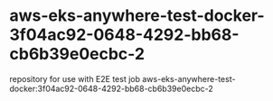 # aws-eks-anywhere-test-docker-3f04ac92-0648-4292-bb68-cb6b39e0ecbc-2
repository for use with E2E test job aws-eks-anywhere-test-docker:3f04ac92-0648-4292-bb68-cb6b39e0ecbc-2
